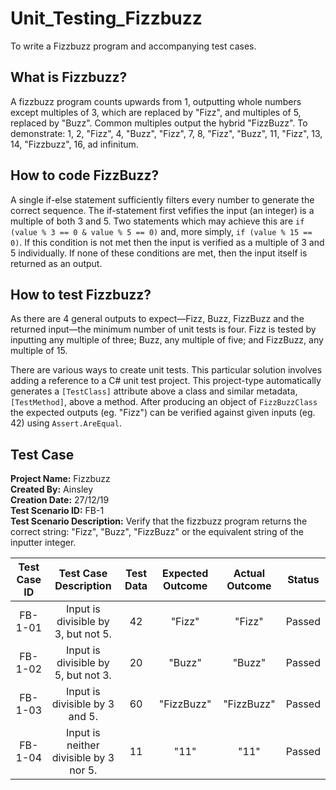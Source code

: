 # Unit_Testing_Fizzbuzz
To write a Fizzbuzz program and accompanying test cases.

## What is Fizzbuzz?
A fizzbuzz program counts upwards from 1, outputting whole numbers except multiples of 3, which are replaced by "Fizz", and multiples of 5, replaced by "Buzz". Common multiples output the hybrid "FizzBuzz". To demonstrate: 1, 2, "Fizz", 4, "Buzz", "Fizz", 7, 8, "Fizz", "Buzz", 11, "Fizz", 13, 14, "Fizzbuzz", 16, ad infinitum.

## How to code FizzBuzz?
A single if-else statement sufficiently filters every number to generate the correct sequence. The if-statement first vefifies the input (an integer) is a multiple of both 3 and 5. Two statements which may achieve this are `if (value % 3 == 0 & value % 5 == 0)` and, more simply, `if (value % 15 == 0)`. If this condition is not met then the input is verified as a multiple of 3 and 5 individually. If none of these conditions are met, then the input itself is returned as an output.

## How to test Fizzbuzz?
As there are 4 general outputs to expect—Fizz, Buzz, FizzBuzz and the returned input—the minimum number of unit tests is four. Fizz is tested by inputting any multiple of three; Buzz, any multiple of five; and FizzBuzz, any multiple of 15.

There are various ways to create unit tests. This particular solution involves adding a reference to a C# unit test project. This project-type automatically generates a `[TestClass]` attribute above a class and similar metadata, `[TestMethod]`, above a method. After producing an object of `FizzBuzzClass` the expected outputs (eg. "Fizz") can be verified against given inputs (eg. 42) using `Assert.AreEqual`.

## Test Case
**Project Name:** Fizzbuzz  
**Created By:** Ainsley  
**Creation Date:** 27/12/19  
**Test Scenario ID:** FB-1  
**Test Scenario Description:** Verify that the fizzbuzz program returns the correct string: "Fizz", "Buzz", "FizzBuzz" or the equivalent string of the inputter integer.

|Test Case ID|Test Case Description|Test Data|Expected Outcome|Actual Outcome|Status|
|:----------:|:-------------------:|:-------:|:--------------:|:------------:|:----:|
|FB-1-01     |Input is divisible by 3, but not 5.|42       |"Fizz"          |"Fizz"        |Passed|
|FB-1-02     |Input is divisible by 5, but not 3.|20       |"Buzz"          |"Buzz"        |Passed|
|FB-1-03     |Input is divisible by 3 and 5.|60       |"FizzBuzz"      |"FizzBuzz"    |Passed|
|FB-1-04     |Input is neither divisible by 3 nor 5.|11       |"11"            |"11"          |Passed|
